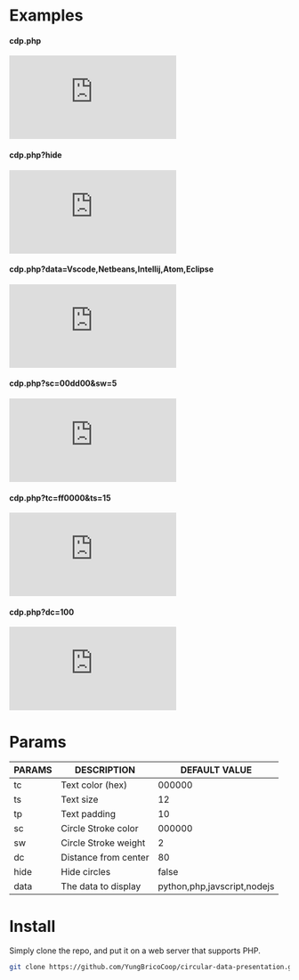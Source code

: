 # Examples

#### cdp.php
![NoParams](https://elwan.ch/github/cdp/cdp.php)
#### cdp.php?hide
![Hide](https://elwan.ch/github/cdp/cdp.php?hide)
#### cdp.php?data=Vscode,Netbeans,Intellij,Atom,Eclipse
![CustomData](https://elwan.ch/github/cdp/cdp.php?data=Vscode,Netbeans,Intellij,Atom,Eclipse)
#### cdp.php?sc=00dd00&sw=5
![Stroke](https://elwan.ch/github/cdp/cdp.php?sc=00dd00&sw=5)
#### cdp.php?tc=ff0000&ts=15
![Text](https://elwan.ch/github/cdp/cdp.php?tc=ff0000&ts=15)
#### cdp.php?dc=100
![Distance](https://elwan.ch/github/cdp/cdp.php?dc=100)
# Params

| PARAMS | DESCRIPTION          | DEFAULT VALUE               |
|--------|----------------------|-----------------------------|
| tc     | Text color (hex)     | 000000                      |
| ts     | Text size            | 12                          |
| tp     | Text padding         | 10                          |
| sc     | Circle Stroke color         | 000000                      |
| sw     | Circle Stroke weight        | 2                           |
| dc     | Distance from center | 80                          |
| hide   | Hide circles         | false                       |
| data   | The data to display  | python,php,javscript,nodejs |

# Install 

Simply clone the repo, and put it on a web server that supports PHP.
```bash
git clone https://github.com/YungBricoCoop/circular-data-presentation.git
```
